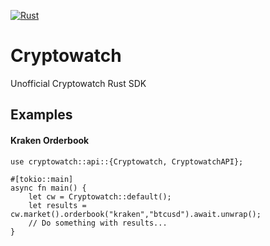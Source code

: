 [![Rust](https://github.com/atcol/cryptowatch/actions/workflows/rust.yml/badge.svg)](https://github.com/atcol/cryptowatch/actions/workflows/rust.yml)

# Cryptowatch

Unofficial Cryptowatch Rust SDK



## Examples

#### Kraken Orderbook

```
use cryptowatch::api::{Cryptowatch, CryptowatchAPI};

#[tokio::main]
async fn main() {
    let cw = Cryptowatch::default();
    let results = cw.market().orderbook("kraken","btcusd").await.unwrap();
    // Do something with results...
}

```


